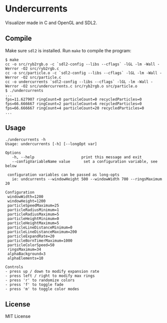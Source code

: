 Undercurrents
=============

Visualizer made in C and OpenGL and SDL2.

Compile
-------

Make sure `sdl2` is installed.  Run `make` to compile the program:

    $ make
    cc -o src/ryb2rgb.o -c `sdl2-config --libs --cflags` -lGL -lm -Wall -Werror -O2 src/ryb2rgb.c
    cc -o src/particle.o -c `sdl2-config --libs --cflags` -lGL -lm -Wall -Werror -O2 src/particle.c
    cc -o undercurrents `sdl2-config --libs --cflags` -lGL -lm -Wall -Werror -O2 src/undercurrents.c src/ryb2rgb.o src/particle.o
    $ ./undercurrents
    ...
    fps=11.627907 ringCount=0 particleCount=0 recycledParticles=0
    fps=66.666667 ringCount=2 particleCount=6 recycledParticles=0
    fps=66.666667 ringCount=4 particleCount=20 recycledParticles=0
    ...

Usage
-----

```
./undercurrents -h
Usage: undercurrents [-h] [--longOpt var]

Options
   -h, --help                     print this message and exit
   --configVariableName value      set a configuration variable, see below

 configuration variables can be passed as long-opts
   ie: undcurrents --windowHeight 500 --windowWidth 700 --ringsMaximum 20

Configuration
 windowWidth=1200
 windowHeight=1200
 particleSpeedMaximum=25
 particleRadiusMinimum=1
 particleRadiusMaximum=5
 particleHeightMinimum=0
 particleHeightMaximum=5
 particleLineDistanceMinimum=0
 particleLineDistanceMaximum=200
 particleExpandRate=20
 particleBornTimerMaximum=1000
 particleColorSpeed=50
 ringsMaximum=34
 alphaBackground=3
 alphaElements=10

Controls
- press up / down to modify expansion rate
- press left / right to modify max rings
- press 'r' to randomize colors
- press 'f' to toggle fade
- press 'm' to toggle color modes
```

License
-------

MIT License
